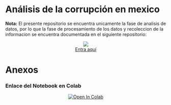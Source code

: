 # Análisis de la corrupción en mexico

**Nota:** El presente repositorio se encuentra unicamente la fase de analisis de datos, por lo que la fase de procesamiento de los datos y recoleccion de la informacion se encuentra documentada en el siguiente repositorio:
<div align="center">
<a href="https://github.com/Erick-INCS/Bedu-py" target='_blank'><img src="https://github.com/Erick-INCS/Bedu-py/blob/main/img/github.png?raw=true">
  <br>
  Entra aquí</a>
</div>

# Anexos
### Enlace del Notebook en Colab
<div align="center">
  <p>
    <a href="https://colab.research.google.com/github/Erick-INCS/Corruption-analysis/blob/main/Corrupt_Analysis.ipynb" target="_parent">
      <img alt="Open In Colab" src="https://colab.research.google.com/assets/colab-badge.svg">
    </a>
  </p>
</div>
